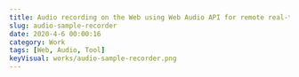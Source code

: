 ```yaml
---
title: Audio recording on the Web using Web Audio API for remote real-time environmental sound collection
slug: audio-sample-recorder
date: 2020-4-6 00:00:16
category: Work
tags: [Web, Audio, Tool]
keyVisual: works/audio-sample-recorder.png
---
```

